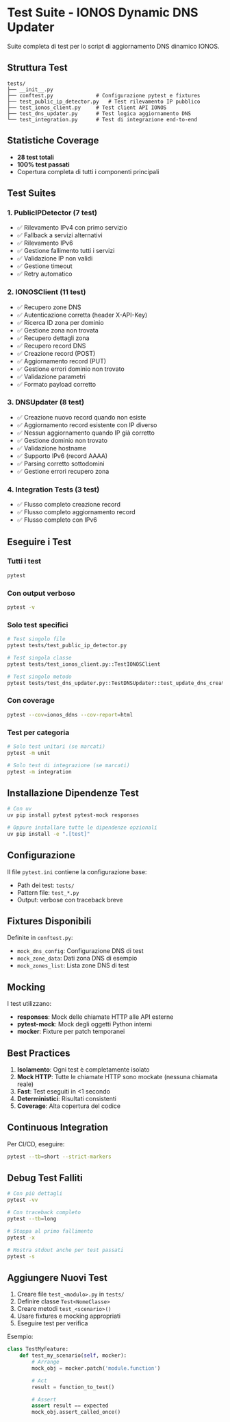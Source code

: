 # Test Suite - IONOS Dynamic DNS Updater

Suite completa di test per lo script di aggiornamento DNS dinamico IONOS.

## Struttura Test

```
tests/
├── __init__.py
├── conftest.py              # Configurazione pytest e fixtures
├── test_public_ip_detector.py   # Test rilevamento IP pubblico
├── test_ionos_client.py     # Test client API IONOS
├── test_dns_updater.py      # Test logica aggiornamento DNS
└── test_integration.py      # Test di integrazione end-to-end
```

## Statistiche Coverage

- **28 test totali**
- **100% test passati**
- Copertura completa di tutti i componenti principali

## Test Suites

### 1. PublicIPDetector (7 test)
- ✅ Rilevamento IPv4 con primo servizio
- ✅ Fallback a servizi alternativi
- ✅ Rilevamento IPv6
- ✅ Gestione fallimento tutti i servizi
- ✅ Validazione IP non validi
- ✅ Gestione timeout
- ✅ Retry automatico

### 2. IONOSClient (11 test)
- ✅ Recupero zone DNS
- ✅ Autenticazione corretta (header X-API-Key)
- ✅ Ricerca ID zona per dominio
- ✅ Gestione zona non trovata
- ✅ Recupero dettagli zona
- ✅ Recupero record DNS
- ✅ Creazione record (POST)
- ✅ Aggiornamento record (PUT)
- ✅ Gestione errori dominio non trovato
- ✅ Validazione parametri
- ✅ Formato payload corretto

### 3. DNSUpdater (8 test)
- ✅ Creazione nuovo record quando non esiste
- ✅ Aggiornamento record esistente con IP diverso
- ✅ Nessun aggiornamento quando IP già corretto
- ✅ Gestione dominio non trovato
- ✅ Validazione hostname
- ✅ Supporto IPv6 (record AAAA)
- ✅ Parsing corretto sottodomini
- ✅ Gestione errori recupero zona

### 4. Integration Tests (3 test)
- ✅ Flusso completo creazione record
- ✅ Flusso completo aggiornamento record
- ✅ Flusso completo con IPv6

## Eseguire i Test

### Tutti i test
```bash
pytest
```

### Con output verboso
```bash
pytest -v
```

### Solo test specifici
```bash
# Test singolo file
pytest tests/test_public_ip_detector.py

# Test singola classe
pytest tests/test_ionos_client.py::TestIONOSClient

# Test singolo metodo
pytest tests/test_dns_updater.py::TestDNSUpdater::test_update_dns_create_new_record
```

### Con coverage
```bash
pytest --cov=ionos_ddns --cov-report=html
```

### Test per categoria
```bash
# Solo test unitari (se marcati)
pytest -m unit

# Solo test di integrazione (se marcati)
pytest -m integration
```

## Installazione Dipendenze Test

```bash
# Con uv
uv pip install pytest pytest-mock responses

# Oppure installare tutte le dipendenze opzionali
uv pip install -e ".[test]"
```

## Configurazione

Il file `pytest.ini` contiene la configurazione base:
- Path dei test: `tests/`
- Pattern file: `test_*.py`
- Output: verbose con traceback breve

## Fixtures Disponibili

Definite in `conftest.py`:

- `mock_dns_config`: Configurazione DNS di test
- `mock_zone_data`: Dati zona DNS di esempio
- `mock_zones_list`: Lista zone DNS di test

## Mocking

I test utilizzano:
- **responses**: Mock delle chiamate HTTP alle API esterne
- **pytest-mock**: Mock degli oggetti Python interni
- **mocker**: Fixture per patch temporanei

## Best Practices

1. **Isolamento**: Ogni test è completamente isolato
2. **Mock HTTP**: Tutte le chiamate HTTP sono mockate (nessuna chiamata reale)
3. **Fast**: Test eseguiti in <1 secondo
4. **Deterministici**: Risultati consistenti
5. **Coverage**: Alta copertura del codice

## Continuous Integration

Per CI/CD, eseguire:

```bash
pytest --tb=short --strict-markers
```

## Debug Test Falliti

```bash
# Con più dettagli
pytest -vv

# Con traceback completo
pytest --tb=long

# Stoppa al primo fallimento
pytest -x

# Mostra stdout anche per test passati
pytest -s
```

## Aggiungere Nuovi Test

1. Creare file `test_<modulo>.py` in `tests/`
2. Definire classe `Test<NomeClasse>`
3. Creare metodi `test_<scenario>()`
4. Usare fixtures e mocking appropriati
5. Eseguire test per verifica

Esempio:
```python
class TestMyFeature:
    def test_my_scenario(self, mocker):
        # Arrange
        mock_obj = mocker.patch('module.function')

        # Act
        result = function_to_test()

        # Assert
        assert result == expected
        mock_obj.assert_called_once()
```
